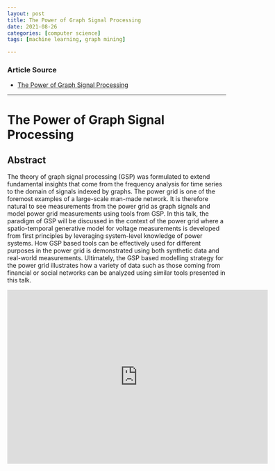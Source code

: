 ```yaml
---
layout: post
title: The Power of Graph Signal Processing
date: 2021-08-26
categories: [computer science]
tags: [machine learning, graph mining]

---
```


### Article Source

* [The Power of Graph Signal Processing](https://www.youtube.com/watch?v=ADzFxydvcMQ)


---


# The Power of Graph Signal Processing

## Abstract

The theory of graph signal processing (GSP) was formulated to extend fundamental insights that come from the frequency analysis for time series to the domain of signals indexed by graphs.  The power grid is one of the foremost examples of a large-scale man-made network. It is therefore natural to see measurements from the power grid as graph signals and model power grid measurements using tools from GSP. In this talk, the paradigm of GSP will be discussed in the context of the power grid where a spatio-temporal generative model for voltage measurements is developed from first principles by leveraging system-level knowledge of power systems. How GSP based tools can be effectively used for different purposes in the power grid is demonstrated using both synthetic data and real-world measurements. Ultimately, the GSP based modelling strategy for the power grid illustrates how a  variety of data such as those coming from financial or social networks can be analyzed using similar tools presented in this talk.

<iframe width="600" height="400" src="https://www.youtube.com/embed/ADzFxydvcMQ" title="YouTube video player" frameborder="0" allow="accelerometer; autoplay; clipboard-write; encrypted-media; gyroscope; picture-in-picture" allowfullscreen></iframe>